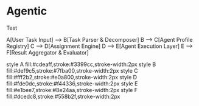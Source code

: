 # Agentic
Test


  A[User Task Input] --> B[Task Parser & Decomposer]
  B --> C[Agent Profile Registry]
  C --> D[Assignment Engine]
  D --> E[Agent Execution Layer]
  E --> F[Result Aggregator & Evaluator]

  style A fill:#cdeaff,stroke:#3399cc,stroke-width:2px
  style B fill:#def9c5,stroke:#7fba00,stroke-width:2px
  style C fill:#fff2b2,stroke:#e0a800,stroke-width:2px
  style D fill:#fde0dc,stroke:#f44336,stroke-width:2px
  style E fill:#e1bee7,stroke:#8e24aa,stroke-width:2px
  style F fill:#dcedc8,stroke:#558b2f,stroke-width:2px
